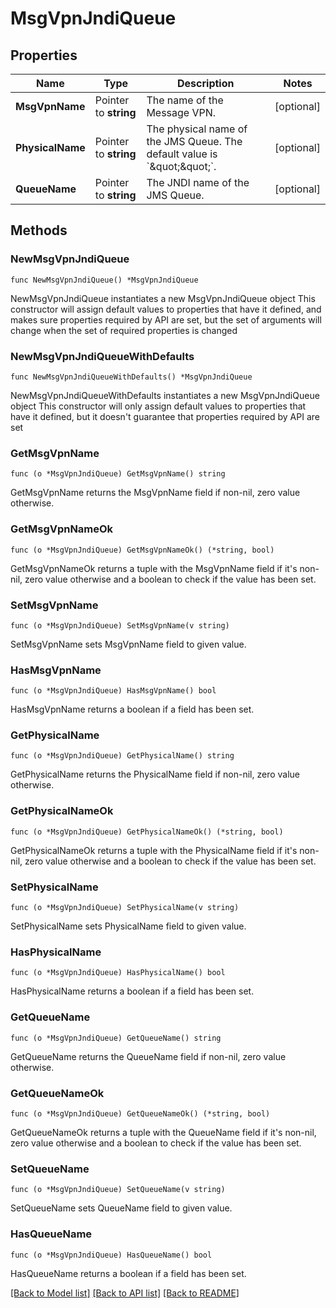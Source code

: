 # MsgVpnJndiQueue

## Properties

Name | Type | Description | Notes
------------ | ------------- | ------------- | -------------
**MsgVpnName** | Pointer to **string** | The name of the Message VPN. | [optional] 
**PhysicalName** | Pointer to **string** | The physical name of the JMS Queue. The default value is &#x60;\&quot;\&quot;&#x60;. | [optional] 
**QueueName** | Pointer to **string** | The JNDI name of the JMS Queue. | [optional] 

## Methods

### NewMsgVpnJndiQueue

`func NewMsgVpnJndiQueue() *MsgVpnJndiQueue`

NewMsgVpnJndiQueue instantiates a new MsgVpnJndiQueue object
This constructor will assign default values to properties that have it defined,
and makes sure properties required by API are set, but the set of arguments
will change when the set of required properties is changed

### NewMsgVpnJndiQueueWithDefaults

`func NewMsgVpnJndiQueueWithDefaults() *MsgVpnJndiQueue`

NewMsgVpnJndiQueueWithDefaults instantiates a new MsgVpnJndiQueue object
This constructor will only assign default values to properties that have it defined,
but it doesn't guarantee that properties required by API are set

### GetMsgVpnName

`func (o *MsgVpnJndiQueue) GetMsgVpnName() string`

GetMsgVpnName returns the MsgVpnName field if non-nil, zero value otherwise.

### GetMsgVpnNameOk

`func (o *MsgVpnJndiQueue) GetMsgVpnNameOk() (*string, bool)`

GetMsgVpnNameOk returns a tuple with the MsgVpnName field if it's non-nil, zero value otherwise
and a boolean to check if the value has been set.

### SetMsgVpnName

`func (o *MsgVpnJndiQueue) SetMsgVpnName(v string)`

SetMsgVpnName sets MsgVpnName field to given value.

### HasMsgVpnName

`func (o *MsgVpnJndiQueue) HasMsgVpnName() bool`

HasMsgVpnName returns a boolean if a field has been set.

### GetPhysicalName

`func (o *MsgVpnJndiQueue) GetPhysicalName() string`

GetPhysicalName returns the PhysicalName field if non-nil, zero value otherwise.

### GetPhysicalNameOk

`func (o *MsgVpnJndiQueue) GetPhysicalNameOk() (*string, bool)`

GetPhysicalNameOk returns a tuple with the PhysicalName field if it's non-nil, zero value otherwise
and a boolean to check if the value has been set.

### SetPhysicalName

`func (o *MsgVpnJndiQueue) SetPhysicalName(v string)`

SetPhysicalName sets PhysicalName field to given value.

### HasPhysicalName

`func (o *MsgVpnJndiQueue) HasPhysicalName() bool`

HasPhysicalName returns a boolean if a field has been set.

### GetQueueName

`func (o *MsgVpnJndiQueue) GetQueueName() string`

GetQueueName returns the QueueName field if non-nil, zero value otherwise.

### GetQueueNameOk

`func (o *MsgVpnJndiQueue) GetQueueNameOk() (*string, bool)`

GetQueueNameOk returns a tuple with the QueueName field if it's non-nil, zero value otherwise
and a boolean to check if the value has been set.

### SetQueueName

`func (o *MsgVpnJndiQueue) SetQueueName(v string)`

SetQueueName sets QueueName field to given value.

### HasQueueName

`func (o *MsgVpnJndiQueue) HasQueueName() bool`

HasQueueName returns a boolean if a field has been set.


[[Back to Model list]](../README.md#documentation-for-models) [[Back to API list]](../README.md#documentation-for-api-endpoints) [[Back to README]](../README.md)


